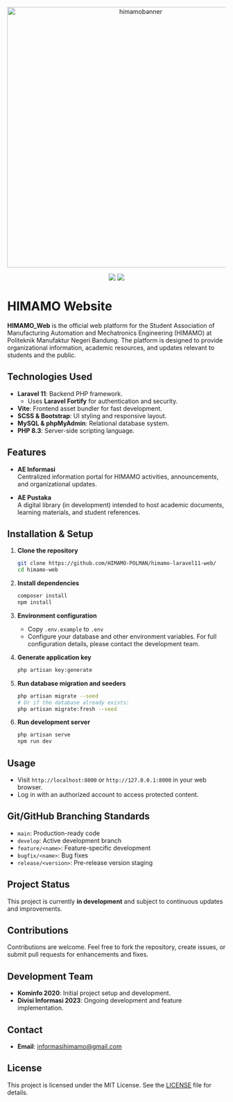 <p align="center">
  <img src="https://github.com/user-attachments/assets/1f414f61-39f0-48af-b59c-e0d3137db76d" alt="himamobanner" width="600">
</p>

<p align="center">
  <img src="https://img.shields.io/badge/status-in%20development-yellow"> <a href="./LICENSE"><img src="https://img.shields.io/badge/license-MIT-blue"></a>
</p>

# HIMAMO Website

**HIMAMO_Web** is the official web platform for the Student Association of Manufacturing Automation and Mechatronics Engineering (HIMAMO) at Politeknik Manufaktur Negeri Bandung. The platform is designed to provide organizational information, academic resources, and updates relevant to students and the public.

## Technologies Used

- **Laravel 11**: Backend PHP framework.
  - Uses **Laravel Fortify** for authentication and security.
- **Vite**: Frontend asset bundler for fast development.
- **SCSS & Bootstrap**: UI styling and responsive layout.
- **MySQL & phpMyAdmin**: Relational database system.
- **PHP 8.3**: Server-side scripting language.

## Features

- **AE Informasi**  
  Centralized information portal for HIMAMO activities, announcements, and organizational updates.

- **AE Pustaka**  
  A digital library (in development) intended to host academic documents, learning materials, and student references.

## Installation & Setup

1. **Clone the repository**
   ```bash
   git clone https://github.com/HIMAMO-POLMAN/himamo-laravel11-web/
   cd himamo-web
   ```

2. **Install dependencies**
   ```bash
   composer install
   npm install
   ```

3. **Environment configuration**
   - Copy `.env.example` to `.env`
   - Configure your database and other environment variables. For full configuration details, please contact the development team.

4. **Generate application key**
   ```bash
   php artisan key:generate
   ```

5. **Run database migration and seeders**
   ```bash
   php artisan migrate --seed
   # Or if the database already exists:
   php artisan migrate:fresh --seed
   ```

6. **Run development server**
   ```bash
   php artisan serve
   npm run dev
   ```

## Usage

- Visit `http://localhost:8000` or `http://127.0.0.1:8000` in your web browser.
- Log in with an authorized account to access protected content.

## Git/GitHub Branching Standards

- `main`: Production-ready code
- `develop`: Active development branch
- `feature/<name>`: Feature-specific development
- `bugfix/<name>`: Bug fixes
- `release/<version>`: Pre-release version staging

## Project Status

This project is currently **in development** and subject to continuous updates and improvements.

## Contributions

Contributions are welcome. Feel free to fork the repository, create issues, or submit pull requests for enhancements and fixes.

## Development Team

- **Kominfo 2020**: Initial project setup and development.
- **Divisi Informasi 2023**: Ongoing development and feature implementation.

## Contact

- **Email**: [informasihimamo@gmail.com](mailto:informasihimamo@gmail.com)

## License

This project is licensed under the MIT License. See the [LICENSE](LICENSE) file for details.
